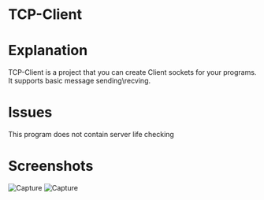 # TCP-Client

# Explanation

TCP-Client is a project that you can create Client sockets for your programs. It supports basic message sending\recving.

# Issues

This program does not contain server life checking 

# Screenshots

![Capture](https://user-images.githubusercontent.com/112761562/206470860-9f77d5b0-4493-4cfb-9401-074c4f55e768.PNG)
![Capture](https://user-images.githubusercontent.com/112761562/206471432-4b187027-f747-4d9f-bf14-fbb57545d6e4.PNG)
